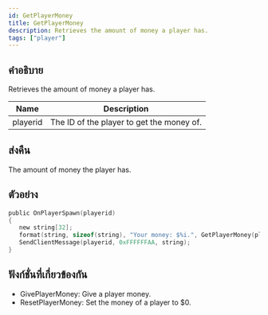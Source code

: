 ```yaml
---
id: GetPlayerMoney
title: GetPlayerMoney
description: Retrieves the amount of money a player has.
tags: ["player"]
---
```


## คำอธิบาย

Retrieves the amount of money a player has.

| Name     | Description                               |
| -------- | ----------------------------------------- |
| playerid | The ID of the player to get the money of. |

## ส่งคืน

The amount of money the player has.

## ตัวอย่าง

```c
public OnPlayerSpawn(playerid)
{
   new string[32];
   format(string, sizeof(string), "Your money: $%i.", GetPlayerMoney(playerid));
   SendClientMessage(playerid, 0xFFFFFFAA, string);
}
```

## ฟังก์ชั่นที่เกี่ยวข้องกัน

- GivePlayerMoney: Give a player money.
- ResetPlayerMoney: Set the money of a player to \$0.
